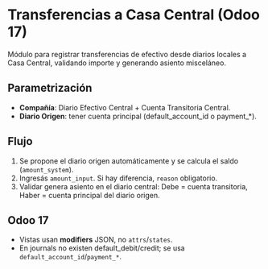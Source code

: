 # Transferencias a Casa Central (Odoo 17)

Módulo para registrar transferencias de efectivo desde diarios locales a Casa Central,
validando importe y generando asiento misceláneo.

## Parametrización
- **Compañía**: Diario Efectivo Central + Cuenta Transitoria Central.
- **Diario Origen**: tener cuenta principal (default_account_id o payment_*).

## Flujo
1. Se propone el diario origen automáticamente y se calcula el saldo (`amount_system`).
2. Ingresás `amount_input`. Si hay diferencia, `reason` obligatorio.
3. Validar genera asiento en el diario central: Debe = cuenta transitoria, Haber = cuenta principal del diario origen.

## Odoo 17
- Vistas usan **modifiers** JSON, no `attrs`/`states`.
- En journals no existen default_debit/credit; se usa `default_account_id`/`payment_*`.